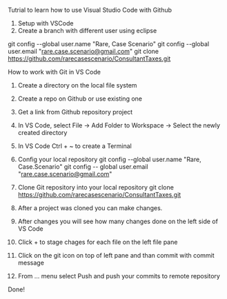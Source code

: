 Tutrial to learn how to use Visual Studio Code with Github

1. Setup with VSCode
2. Create a branch with different user using eclipse

git config --global user.name "Rare, Case Scenario"
git config --global user.email "rare.case.scenario@gmail.com"
git clone https://github.com/rarecasescenario/ConsultantTaxes.git


How to work with Git in VS Code
1. Create a directory on the local file system
2. Create a repo on Github or use existing one
3. Get a link from Github repository project
4. In VS Code, select File -> Add Folder to Workspace -> Select the newly created directory
5. In VS Code Ctrl + ~ to create a Terminal 
6.  Config your local repository
    git config --global user.name "Rare, Case.Scenario"
    git config -- global user.email "rare.case.scenario@gmail.com"
7. Clone Git repository into your local repository
    git clone https://github.com/rarecasescenario/ConsultantTaxes.git

8. After a project was cloned you can make changes.
9. After changes you will see how many changes done on the left side of  VS Code
10. Click + to stage chages for each file on the left file pane
11. Click on the git icon on top of left pane and than commit with commit message
12. From ... menu select Push and push your commits to remote repository

Done!